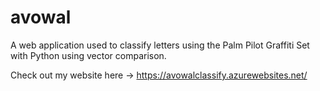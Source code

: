 # avowal

A web application used to classify letters using the Palm Pilot Graffiti Set with Python using vector comparison.

Check out my website here -> https://avowalclassify.azurewebsites.net/
